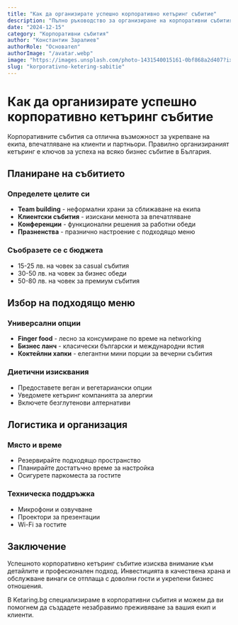 ```yaml
---
title: "Как да организирате успешно корпоративно кетъринг събитие"
description: "Пълно ръководство за организиране на корпоративни събития с кетъринг в България. Съвети за планиране, избор на меню и осигуряване на перфектно преживяване."
date: "2024-12-15"
category: "Корпоративни събития"
author: "Константин Заралиев"
authorRole: "Основател"
authorImage: "/avatar.webp"
image: "https://images.unsplash.com/photo-1431540015161-0bf868a2d407?ixlib=rb-4.0.3&ixid=MnwxMjA3fDB8MHxwaG90by1wYWdlfHx8fGVufDB8fHx8&auto=format&fit=crop&w=3870&q=80"
slug: "korporativno-ketering-sabitie"
---
```


# Как да организирате успешно корпоративно кетъринг събитие

Корпоративните събития са отлична възможност за укрепване на екипа, впечатляване на клиенти и партньори. Правилно организираният кетъринг е ключов за успеха на всяко бизнес събитие в България.

## Планиране на събитието

### Определете целите си
- **Team building** - неформални храни за сближаване на екипа
- **Клиентски събития** - изискани менюта за впечатляване
- **Конференции** - функционални решения за работни обеди
- **Празненства** - празнично настроение с подходящо меню

### Съобразете се с бюджета
- 15-25 лв. на човек за casual събития
- 30-50 лв. на човек за бизнес обеди
- 50-80 лв. на човек за премиум събития

## Избор на подходящо меню

### Универсални опции
- **Finger food** - лесно за консумиране по време на networking
- **Бизнес ланч** - класически български и международни ястия
- **Коктейлни хапки** - елегантни мини порции за вечерни събития

### Диетични изисквания
- Предоставете веган и вегетариански опции
- Уведомете кетъринг компанията за алергии
- Включете безглутенови алтернативи

## Логистика и организация

### Място и време
- Резервирайте подходящо пространство
- Планирайте достатъчно време за настройка
- Осигурете паркоместа за гостите

### Техническа поддръжка
- Микрофони и озвучване
- Проектори за презентации
- Wi-Fi за гостите

## Заключение

Успешното корпоративно кетъринг събитие изисква внимание към детайлите и професионален подход. Инвестицията в качествена храна и обслужване винаги се отплаща с доволни гости и укрепени бизнес отношения.

В Ketaring.bg специализираме в корпоративни събития и можем да ви помогнем да създадете незабравимо преживяване за вашия екип и клиенти. 